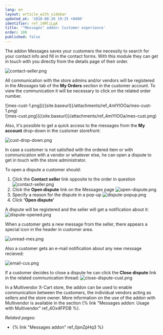 ```yaml
---
lang: en
layout: article_with_sidebar
updated_at: '2018-08-28 19:35 +0400'
identifier: ref_14MliLgA
title: '"Messages" addon: Customer experience'
order: 100
published: false
---
```

The addon Messages saves your customers the necessity to search for your contact info and fill in the contact forms. With this module they can get in touch with you directly from the details page of their order. 

![contact-seller.png]({{site.baseurl}}/attachments/ref_4mlYlOOa/contact-seller.png)

All communication with the store admins and/or vendors will be registered in the _Messages_ tab of the **My Orders** section in the customer account. To view the communication it will be necessary to click on the related order number.

<div class="ui stackable two column grid">
  <div class="column" markdown="span">![mes-cust-1.png]({{site.baseurl}}/attachments/ref_4mlYlOOa/mes-cust-1.png)</div>
  <div class="column" markdown="span">![mes-cust.png]({{site.baseurl}}/attachments/ref_4mlYlOOa/mes-cust.png)</div>
</div>

Also, it's possible to get a quick access to the messages from the **My account** drop-down in the customer storefront:

![cust-drop-down.png]({{site.baseurl}}/attachments/ref_4mlYlOOa/cust-drop-down.png)

In case a customer is not satisfied with the ordered item or with communication with a vendor or whatever else, he can open a dispute to get in touch with the store administrator. 

To open a dispute a customer should:
1. Click the **Contact seller** link opposite to the order in question
  ![contact-seller.png]({{site.baseurl}}/attachments/ref_4mlYlOOa/contact-seller.png)
2. Click the **Open dispute** link on the Messages page
  ![open-dispute.png]({{site.baseurl}}/attachments/ref_4mlYlOOa/open-dispute.png)
3. Specify a reason for the dispute in a pop-up
  ![dispute-popup.png]({{site.baseurl}}/attachments/ref_4mlYlOOa/dispute-popup.png)
4. Click **'Open dispute'**

A dispute will be registered and the seller will get a notification about it:
![dispute-opened.png]({{site.baseurl}}/attachments/ref_4mlYlOOa/dispute-opened.png)

When a customer gets a new message from the seller, there appears a special icon in the header in customer area. 

![unread-mes.png]({{site.baseurl}}/attachments/ref_4mlYlOOa/unread-mes.png)

Also a customer gets an e-mail notification about any new message recieved:

![email-cus.png]({{site.baseurl}}/attachments/ref_4mlYlOOa/email-cus.png)

If a customer decides to close a dispute he can click the **Close dispute** link in the related communication thread:
![close-dispute-cust.png]({{site.baseurl}}/attachments/ref_4mlYlOOa/close-dispute-cust.png)


In a Multivendor X-Cart store, the addon can be used to enable communication between the customers, the individual vendors acting as sellers and the store owner. More information on the use of the addon with Multivendor is available in the section {% link "Messages addon: Usage with Multivendor" ref_4Ox4FPDB %}.

_Related pages:_

   * {% link "Messages addon" ref_0pnZpHq3 %}
